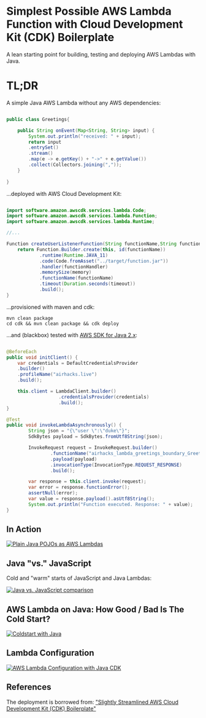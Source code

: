 # Simplest Possible AWS Lambda Function with Cloud Development Kit (CDK) Boilerplate

A lean starting point for building, testing and deploying AWS Lambdas with Java.

# TL;DR

A simple Java AWS Lambda without any AWS dependencies:

```java

public class Greetings{

    public String onEvent(Map<String, String> input) {
        System.out.println("received: " + input);
        return input
        .entrySet()
        .stream()
        .map(e -> e.getKey() + "->" + e.getValue())
        .collect(Collectors.joining(","));
    }
    
}

```

...deployed with AWS Cloud Development Kit:


```java

import software.amazon.awscdk.services.lambda.Code;
import software.amazon.awscdk.services.lambda.Function;
import software.amazon.awscdk.services.lambda.Runtime;

//...

Function createUserListenerFunction(String functionName,String functionHandler, int memory, int timeout) {
    return Function.Builder.create(this, id(functionName))
            .runtime(Runtime.JAVA_11)
            .code(Code.fromAsset("../target/function.jar"))
            .handler(functionHandler)
            .memorySize(memory)
            .functionName(functionName)
            .timeout(Duration.seconds(timeout))
            .build();
}

```

...provisioned with maven and cdk:

```
mvn clean package
cd cdk && mvn clean package && cdk deploy
```

...and (blackbox) tested with [AWS SDK for Java 2.x](https://docs.aws.amazon.com/sdk-for-java/latest/developer-guide):

```java

@BeforeEach
public void initClient() {
    var credentials = DefaultCredentialsProvider
    .builder()
    .profileName("airhacks.live")
    .build();

    this.client = LambdaClient.builder()
                   .credentialsProvider(credentials)
                   .build();
}

@Test
public void invokeLambdaAsynchronously() {
        String json = "{\"user \":\"duke\"}";
        SdkBytes payload = SdkBytes.fromUtf8String(json);

        InvokeRequest request = InvokeRequest.builder()
                .functionName("airhacks_lambda_greetings_boundary_Greetings")
                .payload(payload)
                .invocationType(InvocationType.REQUEST_RESPONSE)
                .build();

        var response = this.client.invoke(request);
        var error = response.functionError();
        assertNull(error);
        var value = response.payload().asUtf8String();
        System.out.println("Function executed. Response: " + value);
}    

```

## In Action

[![Plain Java POJOs as AWS Lambdas](https://i.ytimg.com/vi/rHq514-1aHM/mqdefault.jpg)](https://www.youtube.com/embed/rHq514-1aHM?rel=0)

## Java "vs." JavaScript

Cold and "warm" starts of JavaScript and Java Lambdas:

[![Java vs. JavaScript comparison](https://i.ytimg.com/vi/28Da0l0MFms/mqdefault.jpg)](https://www.youtube.com/embed/28Da0l0MFms?rel=0)

## AWS Lambda on Java: How Good / Bad Is The Cold Start?

[![Coldstart with Java](https://i.ytimg.com/vi/EXSZ5TFgUKU/mqdefault.jpg)](https://www.youtube.com/embed/EXSZ5TFgUKU?rel=0)

## Lambda Configuration

[![AWS Lambda Configuration with Java CDK](https://i.ytimg.com/vi/Z3Ir-AQEsKk/mqdefault.jpg)](https://www.youtube.com/embed/Z3Ir-AQEsKk?rel=0)

## References

The deployment is borrowed from: ["Slightly Streamlined AWS Cloud Development Kit (CDK) Boilerplate"](https://github.com/AdamBien/aws-cdk-plain)
